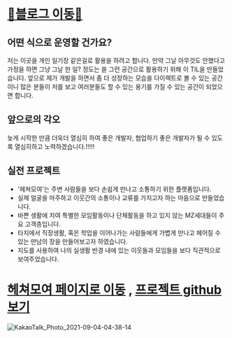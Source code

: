 # <a href="https://sigi.tistory.com/">📄블로그 이동📓</a>
 
 ## 어떤 식으로 운영할 건가요?

 저는 이곳을 개인 일기장 같은걸로 활용을 하려고 합니다.
 만약 그날 아무것도 안했다고 가정을 하면 그냥 그날 한 일? 정도는 쓸 그런 공간으로 활용하기 위해 이 TIL을 만들었습니다. 앞으로 제가 개발을 하면서
 좀 더 성장하는 모습을 다이렉트로 볼 수 있는 공간이니 많은 분들이 저를 보고 여러분들도 할 수 있는 용기를 가질 수 있는 공간이 되었으면 합니다.
 
 ## 앞으로의 각오

 늦게 시작한 만큼 더욱더 열심히 하여 좋은 개발자, 협업하기 좋은 개발자가 될 수 있도록 열심히하고 노력하겠습니다.!!!!!
 
 ## 실전 프로젝트
 
 * '헤쳐모여'는 주변 사람들을 보다 손쉽게 만나고 소통하기 위한 플랫폼입니다.
 * 실제 얼굴을 마주하고 이웃간의 소통이나 교류를 가지고자 하는 마음으로 만들었습니다.
 * 바쁜 생활에 치여 특별한 모임활동이나 단체활동을 하고 있지 않는 MZ세대들이 주요 고객층입니다. 
 * 타지에서 직장생활, 혹은 학업을 이어나가는 사람들에게 가볍게 만나고 헤어질 수 있는 만남의 장을 만들어보고자 하였습니다. 
 * 지도를 사용하여 나의 실생활 반경 내에 있는 이웃들과 모임들을 보다 직관적으로 보여주었습니다. 

 
 # <a href='https://moyeora.org'><strong>헤쳐모여 페이지로 이동</strong></a> , <a href='https://github.com/gwansiklim/FinalProject_9'>프로젝트 github보기</a>
![KakaoTalk_Photo_2021-09-04-04-38-14](https://user-images.githubusercontent.com/85220179/132057806-dd10f068-2c9e-47ff-8608-2d0347c067f9.png)
 
